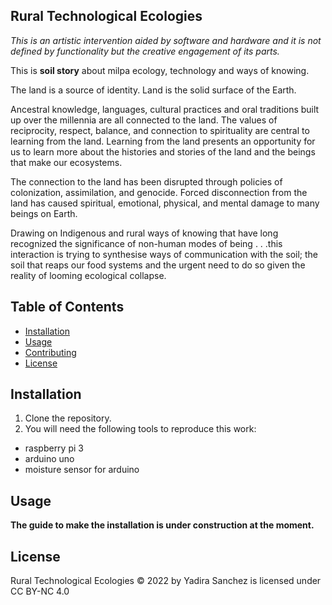 
## Rural Technological Ecologies

*This is an artistic intervention aided by software and hardware and it is not defined by functionality but the creative engagement of its parts.*

This is **soil story** about milpa ecology, technology and ways of knowing.

The land is a source of identity. 
Land is the solid surface of the Earth.

Ancestral knowledge, languages, cultural practices and oral traditions built up over the millennia are all connected to the land. The values of reciprocity, respect, balance, and connection to spirituality are central to learning from the land. Learning from the land presents an opportunity for us to learn more about the histories and stories of the land and the beings that make our ecosystems.

The connection to the land has been disrupted through policies of colonization, assimilation, and genocide. Forced disconnection from the land has caused spiritual, emotional, physical, and mental damage to many beings on Earth.

Drawing on Indigenous and rural ways of knowing that have long recognized the significance of non-human modes of being . . .this interaction is trying to synthesise ways of communication with the soil; the soil that reaps our food systems and the urgent need to do so given the reality of looming ecological collapse.



## Table of Contents

- [Installation](#installation)
- [Usage](#usage)
- [Contributing](#contributing)
- [License](#license)

## Installation

1. Clone the repository.
2. You will need the following tools to reproduce this work:

 * raspberry pi 3
 * arduino uno 
 * moisture sensor for arduino
 


## Usage

**The guide to make the installation is under construction at the moment.**

## License

 Rural Technological Ecologies © 2022 by Yadira Sanchez is licensed under CC BY-NC 4.0 



